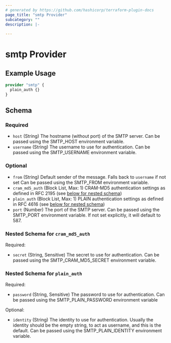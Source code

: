 ```yaml
---
# generated by https://github.com/hashicorp/terraform-plugin-docs
page_title: "smtp Provider"
subcategory: ""
description: |-
  
---
```


# smtp Provider



## Example Usage

```terraform
provider "smtp" {
  plain_auth {}
}
```

<!-- schema generated by tfplugindocs -->
## Schema

### Required

- `host` (String) The hostname (without port) of the SMTP server.
Can be passed using the SMTP_HOST environment variable.
- `username` (String) The username to use for authentication.
Can be passed using the SMTP_USERNAME environment variable.

### Optional

- `from` (String) Default sender of the message. Falls back to `username` if not set
Can be passed using the SMTP_FROM environment variable.
- `cram_md5_auth` (Block List, Max: 1) CRAM-MD5 authentication settings as defined in RFC 2195 (see [below for nested schema](#nestedblock--cram_md5_auth))
- `plain_auth` (Block List, Max: 1) PLAIN authentication settings as defined in RFC 4616 (see [below for nested schema](#nestedblock--plain_auth))
- `port` (Number) The port of the SMTP server.
Can be passed using the SMTP_PORT environment variable.
If not set explicitly, it will default to 587.

<a id="nestedblock--cram_md5_auth"></a>
### Nested Schema for `cram_md5_auth`

Required:

- `secret` (String, Sensitive) The secret to use for authentication.
Can be passed using the SMTP_CRAM_MD5_SECRET environment variable.


<a id="nestedblock--plain_auth"></a>
### Nested Schema for `plain_auth`

Required:

- `password` (String, Sensitive) The password to use for authentication.
Can be passed using the SMTP_PLAIN_PASSWORD environment variable

Optional:

- `identity` (String) The identity to use for authentication.
Usually the identity should be the empty string, to act as username,
and this is the default.
Can be passed using the SMTP_PLAIN_IDENTITY environment variable.
